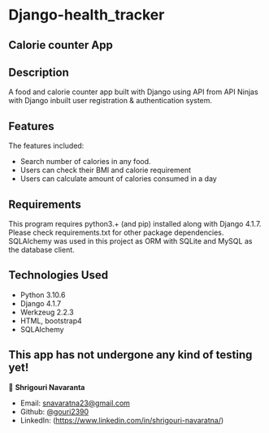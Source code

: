 # Django-health_tracker

## Calorie counter App

## Description
A food and calorie counter app built with Django using API from API Ninjas with Django inbuilt user registration & authentication system. 

## Features
The features included:

* Search number of calories in any food. 
* Users can check their BMI and calorie requirement
* Users can calculate amount of calories consumed in a day

## Requirements
This program requires python3.+ (and pip) installed along with Django 4.1.7. Please check requirements.txt for other package dependencies. 
SQLAlchemy was used in this project as ORM with SQLite and MySQL as the database client.

## Technologies Used
* Python 3.10.6
* Django 4.1.7
* Werkzeug 2.2.3
* HTML, bootstrap4
* SQLAlchemy

## This app has not undergone any kind of testing yet!

👤 **Shrigouri Navaranta**
* Email: snavaratna23@gmail.com
* Github: [@gouri2390](https://github.com/gouri9230)
* LinkedIn: (https://www.linkedin.com/in/shrigouri-navaratna/)

